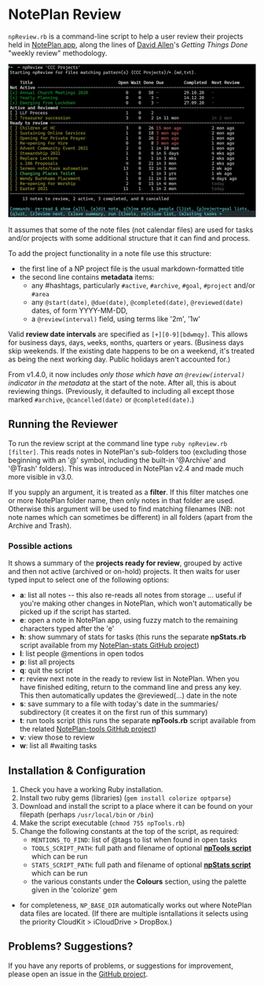 # NotePlan Review
`npReview.rb` is a command-line script to help a user review their projects held in [NotePlan app](https://noteplan.co/), along the lines of [David Allen](https://gettingthingsdone.com/resources)'s *Getting Things Done* "weekly review" methodology.

<img src="npReview-20210210.jpg">

It assumes that some of the note files (not calendar files) are used for tasks and/or projects with some additional structure that it can find and process.

To add the project functionality in a note file use this structure:
- the first line of a NP project file is the usual markdown-formatted title
- the second line contains **metadata** items:
  - any #hashtags, particularly `#active`, `#archive`, `#goal`, `#project` and/or `#area`
  - any `@start(date)`, `@due(date)`, `@completed(date)`, `@reviewed(date)` dates, of form YYYY-MM-DD,
  - a `@review(interval)` field, using terms like '2m', '1w'

Valid **review date intervals** are specified as `[+][0-9][bdwmqy]`. This allows for `b`usiness days,  `d`ays, `w`eeks, `m`onths, `q`uarters or `y`ears. (Business days skip weekends. If the existing date happens to be on a weekend, it's treated as being the next working day. Public holidays aren't accounted for.)

From v1.4.0, it now includes _only those which have an `@review(interval)` indicator in the metadata_ at the start of the note. After all, this is about reviewing things.  (Previously, it defaulted to including all except those marked `#archive`, `@cancelled(date)` or `@completed(date)`.)

## Running the Reviewer
To run the review script at the command line type `ruby npReview.rb [filter]`. This reads notes in NotePlan's sub-folders too (excluding those beginning with an '@' symbol, including the built-in '@Archive' and '@Trash' folders). This was introduced in NotePlan v2.4 and made much more visible in v3.0.

If you supply an argument, it is treated as a **filter**. If this filter matches one or more NotePlan folder name, then only notes in that folder are used. Otherwise this argument will be used to find matching filenames (NB: not note names which can sometimes be different) in all folders (apart from the Archive and Trash).

### Possible actions
It shows a summary of the **projects ready for review**, grouped by active and then not active (archived or on-hold) projects. It then waits for user typed input to select one of the following options:

- **a**: list all notes -- this also re-reads all notes from storage ... useful if you're making other changes in NotePlan, which won't automatically be picked up if the script has started.
- **e**: open a note in NotePlan app, using fuzzy match to the remaining characters typed after the 'e'
- **h**: show summary of stats for tasks (this runs the separate **npStats.rb** script available from my [NotePlan-stats GitHub project](https://github.com/jgclark/NotePlan-stats/))
- **l**: list people @mentions in open todos
- **p**: list all projects
- **q**: quit the script
- **r**: review next note in the ready to review list in NotePlan. When you have finished editing, return to the command line and press any key. This then automatically updates the @reviewed(...) date in the note
- **s**: save summary to a file with today's date in the summaries/ subdirectory (it creates it on the first run of this summary)
- **t**: run tools script (this runs the separate **npTools.rb** script available from the related [NotePlan-tools GitHub project](https://github.com/jgclark/NotePlan-tools/))
- **v**: view those to review
- **w**: list all #waiting tasks

## Installation & Configuration
1. Check you have a working Ruby installation.
2. Install two ruby gems (libraries) (`gem install colorize optparse`)
3. Download and install the script to a place where it can be found on your filepath (perhaps `/usr/local/bin` or `/bin`)
4. Make the script executable (`chmod 755 npTools.rb`)
5. Change the following constants at the top of the script, as required:
   - <code>MENTIONS_TO_FIND</code>: list of @tags to list when found in open tasks
   - <code>TOOLS_SCRIPT_PATH</code>: full path and filename of optional <b><a href="https://github.com/jgclark/NotePlan-tools">npTools script</a></b> which can be run
   - <code>STATS_SCRIPT_PATH</code>: full path and filename of optional <b><a href="https://github.com/jgclark/NotePlan-stats">npStats script</a></b> which can be run
   - the various constants under the **Colours** section, using the palette given in the 'colorize' gem
- for completeness, `NP_BASE_DIR` automatically works out where NotePlan data files are located. (If there are multiple isntallations it selects using the priority CloudKit > iCloudDrive > DropBox.)
<!-- - `DATE_OFFSET_FORMAT`: date string format to use in date offset patterns -->

## Problems? Suggestions?
If you have any reports of problems, or suggestions for improvement, please open an issue in the [GitHub project](https://github.com/jgclark/NotePlan-review).
